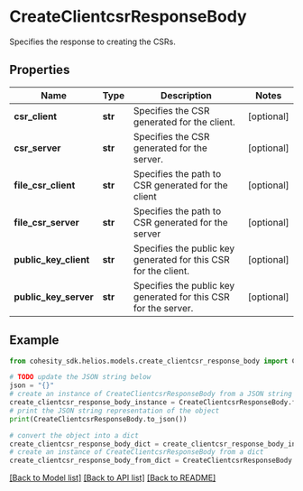 # CreateClientcsrResponseBody

Specifies the response to creating the CSRs.

## Properties

Name | Type | Description | Notes
------------ | ------------- | ------------- | -------------
**csr_client** | **str** | Specifies the CSR generated for the client. | [optional] 
**csr_server** | **str** | Specifies the CSR generated for the server. | [optional] 
**file_csr_client** | **str** | Specifies the path to CSR generated for the client | [optional] 
**file_csr_server** | **str** | Specifies the path to CSR generated for the server | [optional] 
**public_key_client** | **str** | Specifies the public key generated for this CSR for the client. | [optional] 
**public_key_server** | **str** | Specifies the public key generated for this CSR for the server. | [optional] 

## Example

```python
from cohesity_sdk.helios.models.create_clientcsr_response_body import CreateClientcsrResponseBody

# TODO update the JSON string below
json = "{}"
# create an instance of CreateClientcsrResponseBody from a JSON string
create_clientcsr_response_body_instance = CreateClientcsrResponseBody.from_json(json)
# print the JSON string representation of the object
print(CreateClientcsrResponseBody.to_json())

# convert the object into a dict
create_clientcsr_response_body_dict = create_clientcsr_response_body_instance.to_dict()
# create an instance of CreateClientcsrResponseBody from a dict
create_clientcsr_response_body_from_dict = CreateClientcsrResponseBody.from_dict(create_clientcsr_response_body_dict)
```
[[Back to Model list]](../README.md#documentation-for-models) [[Back to API list]](../README.md#documentation-for-api-endpoints) [[Back to README]](../README.md)


